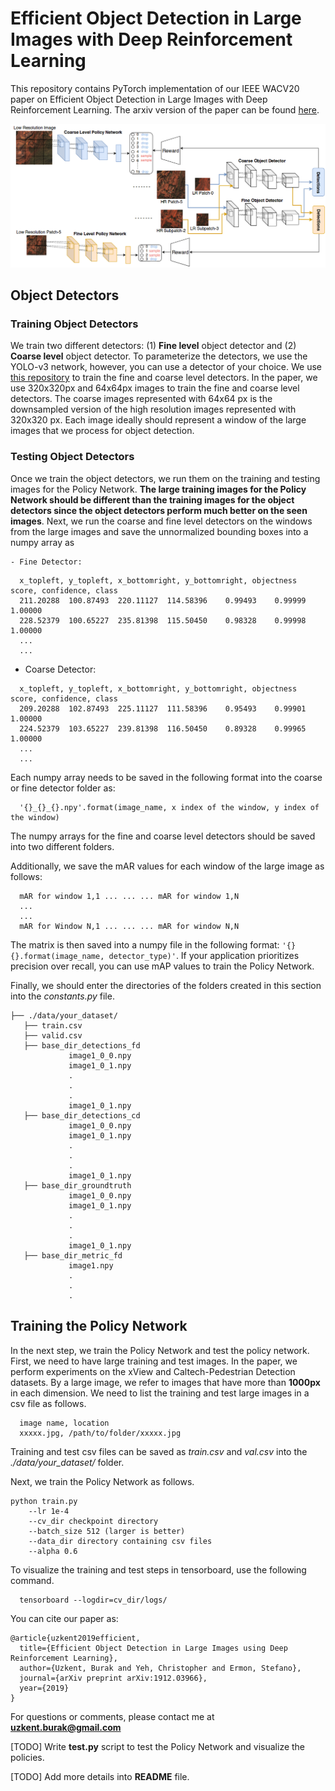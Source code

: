 # Efficient Object Detection in Large Images with Deep Reinforcement Learning

This repository contains PyTorch implementation of our IEEE WACV20 paper on Efficient Object Detection in Large
Images with Deep Reinforcement Learning. The arxiv version of the paper can be found [here](https://arxiv.org/abs/1912.03966).

<img src="./figures/framework.png" alt="WAMI_Positives" style="width: 200p;"/>

## Object Detectors
### Training Object Detectors
We train two different detectors: (1) **Fine level** object detector and (2) **Coarse level** object detector. To parameterize
the detectors, we use the YOLO-v3 network, however, you can use a detector of your choice. We use [this repository](https://github.com/eriklindernoren/PyTorch-YOLOv3) to train the
fine and coarse level detectors. In the paper, we use 320x320px and 64x64px images to train the fine and coarse level detectors. The coarse images represented with 64x64 px is the downsampled version of the high resolution images represented with 320x320 px. Each image ideally should represent a window of the large images that we process for object detection.

### Testing Object Detectors
Once we train the object detectors, we run them on the training and testing images for the Policy Network. **The large training images for the Policy Network should be different than the training images for the object detectors since the object detectors perform much better on the seen images**. Next, we run the coarse and fine level detectors on the windows from the large images and save the unnormalized bounding boxes into a numpy array as

    - Fine Detector:
  ```
    x_topleft, y_topleft, x_bottomright, y_bottomright, objectness score, confidence, class
    211.20288  100.87493  220.11127  114.58396    0.99493    0.99999    1.00000
    228.52379  100.65227  235.81398  115.50450    0.98328    0.99998    1.00000
    ...
    ...
  ```
  - Coarse Detector:
  ```
    x_topleft, y_topleft, x_bottomright, y_bottomright, objectness score, confidence, class
    209.20288  102.87493  225.11127  111.58396    0.95493    0.99901    1.00000
    224.52379  103.65227  239.81398  116.50450    0.89328    0.99965    1.00000
    ...
    ...
  ```
Each numpy array needs to be saved in the following format into the coarse or fine detector folder as:
```
  '{}_{}_{}.npy'.format(image_name, x index of the window, y index of the window)
```
The numpy arrays for the fine and coarse level detectors should be saved into two different folders.

Additionally, we save the mAR values for each window of the large image as follows:
```
  mAR for window 1,1 ... ... ... mAR for window 1,N
  ...
  ...
  mAR for Window N,1 ... ... ... mAR for window N,N
```
The matrix is then saved into a numpy file in the following format: ``'{}{}.format(image_name, detector_type)'``. If your application prioritizes precision over recall, you can use mAP values to train the Policy Network.

Finally, we should enter the directories of the folders created in this section into the *constants.py* file.

```
├── ./data/your_dataset/
   ├── train.csv
   ├── valid.csv
   ├── base_dir_detections_fd
             image1_0_0.npy
             image1_0_1.npy
             .
             .
             .
             image1_0_1.npy
   ├── base_dir_detections_cd
             image1_0_0.npy
             image1_0_1.npy
             .
             .
             .
             image1_0_1.npy
   ├── base_dir_groundtruth
             image1_0_0.npy
             image1_0_1.npy
             .
             .
             .
             image1_0_1.npy
   ├── base_dir_metric_fd
             image1.npy
             .
             .
             .
```

## Training the Policy Network
In the next step, we train the Policy Network and test the policy network. First, we need to have large training and test images. In the paper, we perform experiments on the xView and Caltech-Pedestrian Detection datasets. By a large image, we refer to images that have more than **1000px** in each dimension. We need to list the training and test large images in a csv file as follows.
```
  image name, location
  xxxxx.jpg, /path/to/folder/xxxxx.jpg
```
Training and test csv files can be saved as *train.csv* and *val.csv* into the *./data/your_dataset/* folder.

Next, we train the Policy Network as follows.
```
python train.py
    --lr 1e-4
    --cv_dir checkpoint directory
    --batch_size 512 (larger is better)
    --data_dir directory containing csv files
    --alpha 0.6
```

To visualize the training and test steps in tensorboard, use the following command.
```
  tensorboard --logdir=cv_dir/logs/
```

You can cite our paper as:
```
@article{uzkent2019efficient,
  title={Efficient Object Detection in Large Images using Deep Reinforcement Learning},
  author={Uzkent, Burak and Yeh, Christopher and Ermon, Stefano},
  journal={arXiv preprint arXiv:1912.03966},
  year={2019}
}
```
For questions or comments, please contact me at **uzkent.burak@gmail.com**

[TODO] Write **test.py** script to test the Policy Network and visualize the policies.

[TODO] Add more details into **README** file.

